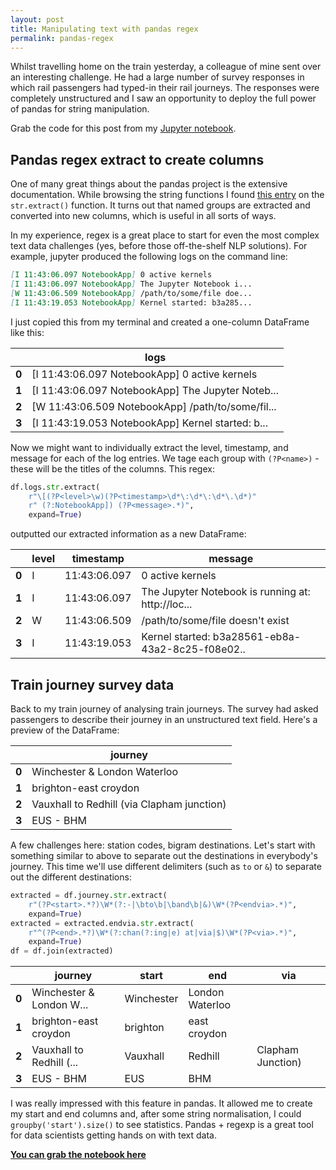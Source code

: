 ```yaml
---
layout: post
title: Manipulating text with pandas regex
permalink: pandas-regex
---
```


Whilst travelling home on the train yesterday, a colleague of mine
sent over an interesting challenge. He had a large number of survey
responses in which rail passengers had typed-in their rail
journeys. The responses were completely unstructured and I saw an
opportunity to deploy the full power of pandas for string
manipulation.

Grab the code for this post from my [Jupyter notebook](https://s3-eu-west-1.amazonaws.com/shared-notebooks/string-extract.ipynb).

## Pandas regex extract to create columns

One of many great things about the pandas project is the extensive
documentation. While browsing the string functions I found [this
entry](http://pandas.pydata.org/pandas-docs/stable/generated/pandas.Series.str.extract.html)
on the `str.extract()` function. It turns out that named groups are
extracted and converted into new columns, which is useful in all sorts
of ways.

In my experience, regex is a great place to start for even the most
complex text data challenges (yes, before those off-the-shelf NLP
solutions). For example, jupyter produced the following logs on the
command line:


``` markdown
[I 11:43:06.097 NotebookApp] 0 active kernels
[I 11:43:06.097 NotebookApp] The Jupyter Notebook i...
[W 11:43:06.509 NotebookApp] /path/to/some/file doe...
[I 11:43:19.053 NotebookApp] Kernel started: b3a285...
```

I just copied this from my terminal and created a one-column DataFrame like this:

| | logs |
|---|---|
| **0** | [I 11:43:06.097 NotebookApp] 0 active kernels |
| **1** | [I 11:43:06.097 NotebookApp] The Jupyter Noteb... |
| **2** | [W 11:43:06.509 NotebookApp] /path/to/some/fil... |
| **3** | [I 11:43:19.053 NotebookApp] Kernel started: b... |

Now we might want to individually extract the level, timestamp, and
message for each of the log entries. We tage each group with
`(?P<name>)` - these will be the titles of the columns. This regex:

``` python
df.logs.str.extract(
    r"\[(?P<level>\w)(?P<timestamp>\d*\:\d*\:\d*\.\d*)"
    r" (?:NotebookApp]) (?P<message>.*)",
    expand=True)
```

outputted our extracted information as a new DataFrame:

|  | level | timestamp| message|
|---|---|---|---|
| **0** |     I |11:43:06.097| 0 active kernels|
| **1** |     I | 11:43:06.097| The Jupyter Notebook is running at: http://loc...|
| **2** |     W | 11:43:06.509| /path/to/some/file doesn't exist|
| **3** |     I | 11:43:19.053| Kernel started: b3a28561-eb8a-43a2-8c25-f08e02..|

## Train journey survey data

Back to my train journey of analysing train journeys. The survey had
asked passengers to describe their journey in an unstructured text
field. Here's a preview of the DataFrame:

|  | journey |
|---|---|
| **0** | Winchester & London Waterloo |
| **1** | brighton-east croydon |
| **2** | Vauxhall to Redhill (via Clapham junction) |
| **3** | EUS - BHM |

A few challenges here: station codes, bigram destinations. Let's start
with something similar to above to separate out the destinations in
everybody's journey. This time we'll use different
delimiters (such as `to` or `&`) to separate out the different
destinations:

``` python
extracted = df.journey.str.extract(
    r"(?P<start>.*?)\W*(?:-|\bto\b|\band\b|&)\W*(?P<endvia>.*)",
    expand=True)
extracted = extracted.endvia.str.extract(
    r"^(?P<end>.*?)\W*(?:chan(?:ing|e) at|via|$)\W*(?P<via>.*)",
    expand=True)
df = df.join(extracted)
```

|  | journey | start | end | via |
|---|---|---|---|---|
| **0** | Winchester & London W... | Winchester | London Waterloo||
| **1** | brighton-east croydon | brighton | east croydon | |
| **2** | Vauxhall to Redhill (... | Vauxhall | Redhill | Clapham Junction)|
| **3** | EUS - BHM | EUS | BHM | |

I was really impressed with this feature in pandas. It allowed me to
create my start and end columns and, after some string normalisation,
I could `groupby('start').size()` to see statistics. Pandas + regexp
is a great tool for data scientists getting hands on with text data.

**[You can grab the notebook here](https://s3-eu-west-1.amazonaws.com/shared-notebooks/string-extract.ipynb)**
